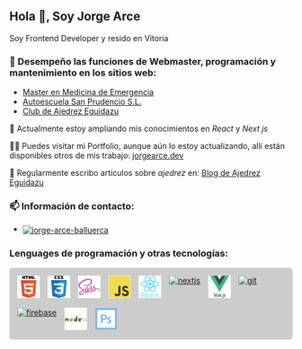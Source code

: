## Hola 👋, Soy Jorge Arce</h2>

Soy Frontend Developer y resido en Vitoria

### 🔭 Desempeño las funciones de Webmaster, programación y mantenimiento en los sitios web:
      
- [Master en Medicina de Emergencia](https://www.masteremergencias.com)
- [Autoescuela San Prudencio S.L.](https://www.autoescuelasanprudencio.com)
- [Club de Ajedrez Eguidazu](https://www.ajedrezeguidazu.com)
      
🌱 Actualmente estoy ampliando mis conocimientos en *React* y *Next js*

👨‍💻 Puedes visitar mi Portfolio, aunque aún lo estoy actualizando, allí están disponibles otros de mis trabajo: [jorgearce.dev](https://www.jorgearce.dev)

📝 Regularmente escribo artículos sobre *ajedrez* en: [Blog de Ajedrez Eguidazu](https://www.ajedrezeguidazu.com/blog)


### 📫 Información de contacto:

- <a href="https://linkedin.com/in/jorge-arce-balluerca" target="blank"><img align="center" src="https://raw.githubusercontent.com/rahuldkjain/github-profile-readme-generator/master/src/images/icons/Social/linked-in-alt.svg" alt="jorge-arce-balluerca" height="30" width="40" /></a>

### Lenguages de programación y otras tecnologías:

<div style="display:flex;flex-wrap:wrap; gap:1em;background-color:#ccc; padding:1em;border-radius:5px"> 
      <a href="https://www.w3.org/html/" target="_blank" rel="noreferrer"> 
            <img src="https://raw.githubusercontent.com/devicons/devicon/master/icons/html5/html5-original-wordmark.svg" alt="html5" width="40" height="40"/>
      </a>
      <a href="https://www.w3schools.com/css/" target="_blank" rel="noreferrer">
            <img src="https://raw.githubusercontent.com/devicons/devicon/master/icons/css3/css3-original-wordmark.svg" alt="css3" width="40" height="40"/> 
      </a>
      <a href="https://sass-lang.com" target="_blank" rel="noreferrer"> 
            <img src="https://raw.githubusercontent.com/devicons/devicon/master/icons/sass/sass-original.svg" alt="sass" width="40" height="40"/>
      </a>
      <a href="https://developer.mozilla.org/en-US/docs/Web/JavaScript" target="_blank" rel="noreferrer"> 
            <img src="https://raw.githubusercontent.com/devicons/devicon/master/icons/javascript/javascript-original.svg" alt="javascript" width="40" height="40"/>           </a>
      <a href="https://reactjs.org/" target="_blank" rel="noreferrer"> 
            <img src="https://raw.githubusercontent.com/devicons/devicon/master/icons/react/react-original-wordmark.svg" alt="react" width="40" height="40"/> 
      </a>
      <a href="https://nextjs.org/" target="_blank" rel="noreferrer"> 
            <img src="https://cdn.worldvectorlogo.com/logos/nextjs-2.svg" alt="nextjs" width="40" height="40"/>
      </a>
      <a href="https://vuejs.org/" target="_blank" rel="noreferrer">
            <img src="https://raw.githubusercontent.com/devicons/devicon/master/icons/vuejs/vuejs-original-wordmark.svg" alt="vuejs" width="40" height="40"/>
      </a> 
       <a href="https://git-scm.com/" target="_blank" rel="noreferrer"> 
            <img src="https://www.vectorlogo.zone/logos/git-scm/git-scm-icon.svg" alt="git" width="40" height="40"/>
      </a> 
      <a href="https://firebase.google.com/" target="_blank" rel="noreferrer">
            <img src="https://www.vectorlogo.zone/logos/firebase/firebase-icon.svg" alt="firebase" width="40" height="40"/> 
      </a>
      <a href="https://nodejs.org" target="_blank" rel="noreferrer"> 
            <img src="https://raw.githubusercontent.com/devicons/devicon/master/icons/nodejs/nodejs-original-wordmark.svg" alt="nodejs" width="40" height="40"/> 
      </a>
       <a href="https://www.photoshop.com/en" target="_blank" rel="noreferrer"> 
            <img src="https://raw.githubusercontent.com/devicons/devicon/master/icons/photoshop/photoshop-line.svg" alt="photoshop" width="40" height="40"/> 
      </a>
</div>

